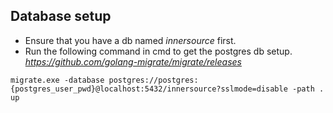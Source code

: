 Database setup 
-
- Ensure that you have a db named _innersource_ first.
- Run the following command in cmd to get the postgres db setup.  
_https://github.com/golang-migrate/migrate/releases_

``migrate.exe -database postgres://postgres:{postgres_user_pwd}@localhost:5432/innersource?sslmode=disable -path .  up
``


